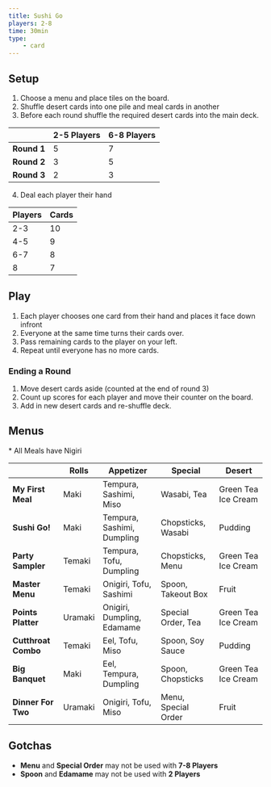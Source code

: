 ```yaml
---
title: Sushi Go
players: 2-8
time: 30min
type: 
    - card
---
```


## Setup
1. Choose a menu and place tiles on the board.
2. Shuffle desert cards into one pile and meal cards in another
3. Before each round shuffle the required desert cards into the main deck.

|           | 2-5 Players | 6-8 Players |
|-----------|-------------|-------------|
|**Round 1**| 5           | 7           |
|**Round 2**| 3           | 5           |
|**Round 3**| 2           | 3           |


4. Deal each player their hand

| Players | Cards |
|---------|-------|
| 2-3     | 10    |
| 4-5     | 9     |
| 6-7     | 8     |
| 8       | 7     |


## Play
1. Each player chooses one card from their hand and places it face down infront
2. Everyone at the same time turns their cards over.
3. Pass remaining cards to the player on your left.
4. Repeat until everyone has no more cards.

### Ending a Round
1. Move desert cards aside (counted at the end of round 3)
2. Count up scores for each player and move their counter on the board.
3. Add in new desert cards and re-shuffle deck.


## Menus
\* All Meals have Nigiri

||Rolls|Appetizer|Special|Desert|
|-|-|-|-|-|
|**My First Meal**|Maki|Tempura, Sashimi, Miso|Wasabi, Tea|Green Tea Ice Cream|
|**Sushi Go!**|Maki|Tempura, Sashimi, Dumpling|Chopsticks, Wasabi|Pudding|
|**Party Sampler**|Temaki|Tempura, Tofu, Dumpling|Chopsticks, Menu|Green Tea Ice Cream|
|**Master Menu**|Temaki|Onigiri, Tofu, Sashimi|Spoon, Takeout Box|Fruit|
|**Points Platter**|Uramaki|Onigiri, Dumpling, Edamame|Special Order, Tea|Green Tea Ice Cream|
|**Cutthroat Combo**|Temaki|Eel, Tofu, Miso|Spoon, Soy Sauce|Pudding|
|**Big Banquet**|Maki|Eel, Tempura, Dumpling|Spoon, Chopsticks|Green Tea Ice Cream|
|**Dinner For Two**|Uramaki|Onigiri, Tofu, Miso|Menu, Special Order|Fruit|

## Gotchas
- **Menu** and **Special Order** may not be used with **7-8 Players**
- **Spoon** and **Edamame** may not be used with **2 Players**





